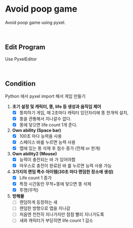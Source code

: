 # **Avoid poop game**
<p>
Avoid poop game using pyxel.
</p>
<br>

## **Edit Program**
<p>
Use PyxelEditor
</p>
<br>

## **Condition**
Python 에서 pyxel import 해서 게임 만들기
1. **초기 설정 및 캐릭터, 똥, life 등 생성과 움직임 제어**
   - [x] 똥피하기 게임, 매 2초마다 캐릭터 있던자리에 똥 한개씩 설치, 
   - [x] 똥을 관통해서 지나갈수 없다. 
   - [x]  똥에 닿으면 life count 1개 준다.

2. **Own ability (Space bar)**
   - [X] 100초 마다 능력을 사용
   - [X] 스페이스 바를 누르면 능력 사용
   - [X] 맵에 있는 똥 삭제 후 점수 증가 (전체 or 한개)

3. **Own ability2 (Mouse)**
   - [X] 능력이 충전되는 바 가 있어야함
   - [X] 마우스로 충전이 완료된 바 를 누르면 능력 사용 가능

4. **3가지의 랜덤 특수 아이템(30초 마다 랜덤한 장소에 생성)**
   - [x] Life count 1 증가
   - [x] 특정 시간동안 무적+똥에 닿으면 똥 삭제
   - [x] 투명(무적)

5. **방해물**
   - [ ] 랜덤하게 등장하는 새
   - [ ] 랜덤한 방향으로 맵을 지나감
   - [ ] 처음엔 천천히 지나가지만 점점 빨리 지나가도록
   - [ ] 새와 캐릭터가 부딛히면 life count 1 감소
